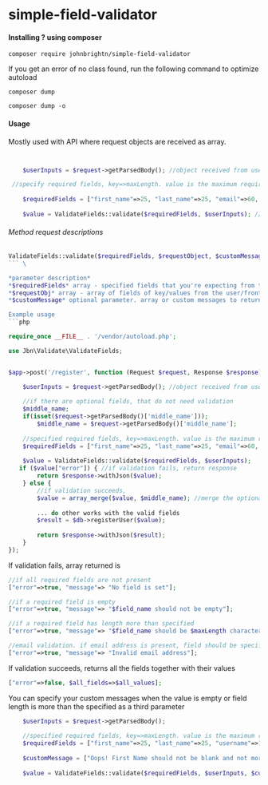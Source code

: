 # simple-field-validator

#### Installing ? using composer
```composer
composer require johnbrightn/simple-field-validator
```
If you get an error of no class found, run the following command to optimize autoload
```composer
composer dump

composer dump -o
```

#### Usage
Mostly used with API where request objects are received as array.

```php


    $userInputs = $request->getParsedBody(); //object received from user/frontend

 //specify required fields, key=>maxLength. value is the maximum required length of every field/key
 
    $requiredFields = ["first_name"=>25, "last_name"=>25, "email"=>60, "username"=>15, "password"=>20];
    
    $value = ValidateFields::validate($requiredFields, $userInputs); //method to validate fields


```
###### Method request descriptions
```php 
ValidateFields::validate($requiredFields, $requestObject, $customMessage) 
``` \

*parameter description*
*$requiredFields* array - specified fields that you're expecting from the user/front end \
*$requestObj* array - array of fields of key/values from the user/front end \
*$customMessage* optional parameter. array or custom messages to return when validation fails \ \

Example usage
```php

require_once __FILE__ . '/vendor/autoload.php';

use Jbn\Validate\ValidateFields;


$app->post('/register', function (Request $request, Response $response) {

    $userInputs = $request->getParsedBody(); //object received from user/frontend
    
    //if there are optional fields, that do not need validation
    $middle_name;
    if(isset($request->getParsedBody()['middle_name']));
        $middle_name = $request->getParsedBody()['middle_name'];
        
    //specified required fields, key=>maxLength. value is the maximum required length of every field/key
    $requiredFields = ["first_name"=>25, "last_name"=>25, "email"=>60, "username"=>15, "password"=>20];
    
    $value = ValidateFields::validate($requiredFields, $userInputs);
   if ($value["error"]) { //if validation fails, return response
        return $response->withJson($value);
    } else {
        //if validation succeeds, 
        $value = array_merge($value, $middle_name); //merge the optional fields to the required fields
        
        ... do other works with the valid fields
        $result = $db->registerUser($value);
        
        return $response->withJson($result);
    }
});

```

If validation fails, array returned is
```php
//if all required fields are not present
["error"=>true, "message"=> "No field is set"];

//if a required field is empty
["error"=>true, "message"=> "$field_name should not be empty"];

//if a required field has length more than specified
["error"=>true, "message"=> "$field_name should be $maxLength characters or less"];

//email validation. if email address is present, field should be specified as 'email',
["error"=>true, "message"=> "Invalid email address"];

```

If validation succeeds, returns all the fields together with their values
```php
["error"=>false, $all_fields=>$all_values];

```

You can specify your custom messages when the value is empty or field length is more than the specified as a third parameter
```php
    $userInputs = $request->getParsedBody();
    
    //specified required fields, key=>maxLength. value is the maximum required length of every field/key
    $requiredFields = ["first_name"=>25, "last_name"=>25, "username"=>15, "password"=>20];
    
    $customMessage = ["Oops! First Name should not be blank and not more than 25 characters", "Enter your last name and not more than 25 characters", "Enter a username of 15 characters or less", "Password should not exceed 20 characters"];
    
    $value = ValidateFields::validate($requiredFields, $userInputs, $customMessage);

```
